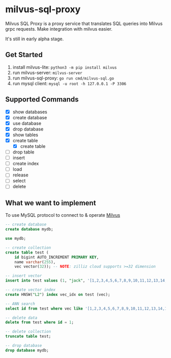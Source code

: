 # milvus-sql-proxy
Milvus SQL Proxy is a proxy service that translates SQL queries into Milvus grpc requests. Make integration with milvus easier.

It's still in early alpha stage.

## Get Started

1. install milvus-lite: `python3 -m pip install milvus`
2. run milvus-server: `milvus-server`
3. run milvus-sql-proxy: `go run cmd/milvus-sql.go`
4. run mysql client: `mysql -u root -h 127.0.0.1 -P 3306`

## Supported Commands
- [x] show databases
- [x] create database
- [x] use database
- [x] drop database
- [x] show tables
- [x] create table
  - [x] create table
- [ ] drop table
- [ ] insert
- [ ] create index
- [ ] load
- [ ] release
- [ ] select
- [ ] delete

## What we want to implement

To use MySQL protocol to connect to & operate [Milvus](https://milvus.io/)

```sql
-- create database
create database mydb;

use mydb;

-- create collection
create table test (
    id bigint AUTO_INCREMENT PRIMARY KEY, 
    name varchar(255),
    vec vector(32)); -- NOTE: zilliz cloud supports >=32 dimension

-- insert vector
insert into test values (1, "jack", '[1,2,3,4,5,6,7,8,9,10,11,12,13,14,15,16,17,18,19,20,21,22,23,24,25,26,27,28,29,30,31,32]');

-- create vector index
create HNSW("L2") index vec_idx on test (vec);

-- ANN search
select id from test where vec like '[1,2,3,4,5,6,7,8,9,10,11,12,13,14,15,16,17,18,19,20,21,22,23,24,25,26,27,28,29,30,31,32]' limit 10;

-- delete data
delete from test where id = 1;

-- delete collection
truncate table test;

-- drop database
drop database mydb;
```
